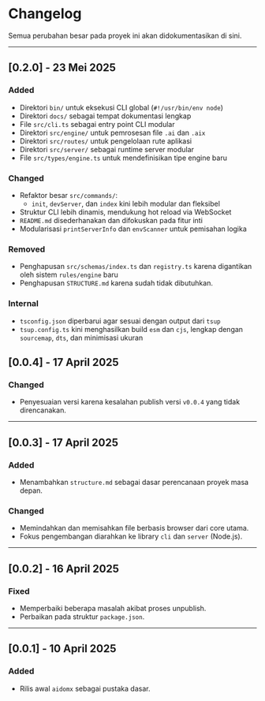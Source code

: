 # Changelog

Semua perubahan besar pada proyek ini akan didokumentasikan di sini.

---

## [0.2.0] - 23 Mei 2025

### Added

- Direktori `bin/` untuk eksekusi CLI global (`#!/usr/bin/env node`)
- Direktori `docs/` sebagai tempat dokumentasi lengkap
- File `src/cli.ts` sebagai entry point CLI modular
- Direktori `src/engine/` untuk pemrosesan file `.ai` dan `.aix`
- Direktori `src/routes/` untuk pengelolaan rute aplikasi
- Direktori `src/server/` sebagai runtime server modular
- File `src/types/engine.ts` untuk mendefinisikan tipe engine baru

### Changed

- Refaktor besar `src/commands/`:
  - `init`, `devServer`, dan `index` kini lebih modular dan fleksibel
- Struktur CLI lebih dinamis, mendukung hot reload via WebSocket
- `README.md` disederhanakan dan difokuskan pada fitur inti
- Modularisasi `printServerInfo` dan `envScanner` untuk pemisahan logika

### Removed

- Penghapusan `src/schemas/index.ts` dan `registry.ts` karena digantikan oleh sistem `rules/engine` baru
- Penghapusan `STRUCTURE.md` karena sudah tidak dibutuhkan.

### Internal

- `tsconfig.json` diperbarui agar sesuai dengan output dari `tsup`
- `tsup.config.ts` kini menghasilkan build `esm` dan `cjs`, lengkap dengan `sourcemap`, `dts`, dan minimisasi ukuran

## [0.0.4] - 17 April 2025

### Changed

- Penyesuaian versi karena kesalahan publish versi `v0.0.4` yang tidak direncanakan.

---

## [0.0.3] - 17 April 2025

### Added

- Menambahkan `structure.md` sebagai dasar perencanaan proyek masa depan.

### Changed

- Memindahkan dan memisahkan file berbasis browser dari core utama.
- Fokus pengembangan diarahkan ke library `cli` dan `server` (Node.js).

---

## [0.0.2] - 16 April 2025

### Fixed

- Memperbaiki beberapa masalah akibat proses unpublish.
- Perbaikan pada struktur `package.json`.

---

## [0.0.1] - 10 April 2025

### Added

- Rilis awal `aidomx` sebagai pustaka dasar.
